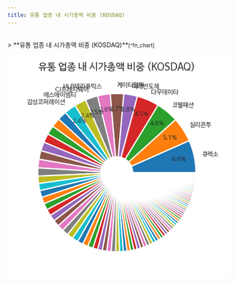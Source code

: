 ```yaml
---
title: 유통 업종 내 시가총액 비중 (KOSDAQ)
---
```

<br>
> **유통 업종 내 시가총액 비중 (KOSDAQ)<a id="pie"></a>**<small>[^fn_chart]</small>

![294090](images/kosdaq_업종명_유통_종목명.png)